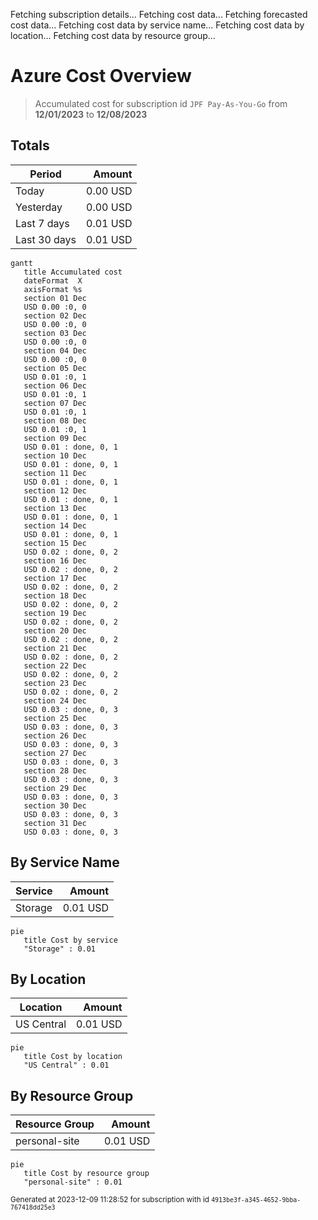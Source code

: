 Fetching subscription details...
Fetching cost data...
Fetching forecasted cost data...
Fetching cost data by service name...
Fetching cost data by location...
Fetching cost data by resource group...
# Azure Cost Overview

> Accumulated cost for subscription id `JPF Pay-As-You-Go` from **12/01/2023** to **12/08/2023**

## Totals

|Period|Amount|
|---|---:|
|Today|0.00 USD|
|Yesterday|0.00 USD|
|Last 7 days|0.01 USD|
|Last 30 days|0.01 USD|

```mermaid
gantt
   title Accumulated cost
   dateFormat  X
   axisFormat %s
   section 01 Dec
   USD 0.00 :0, 0
   section 02 Dec
   USD 0.00 :0, 0
   section 03 Dec
   USD 0.00 :0, 0
   section 04 Dec
   USD 0.00 :0, 0
   section 05 Dec
   USD 0.01 :0, 1
   section 06 Dec
   USD 0.01 :0, 1
   section 07 Dec
   USD 0.01 :0, 1
   section 08 Dec
   USD 0.01 :0, 1
   section 09 Dec
   USD 0.01 : done, 0, 1
   section 10 Dec
   USD 0.01 : done, 0, 1
   section 11 Dec
   USD 0.01 : done, 0, 1
   section 12 Dec
   USD 0.01 : done, 0, 1
   section 13 Dec
   USD 0.01 : done, 0, 1
   section 14 Dec
   USD 0.01 : done, 0, 1
   section 15 Dec
   USD 0.02 : done, 0, 2
   section 16 Dec
   USD 0.02 : done, 0, 2
   section 17 Dec
   USD 0.02 : done, 0, 2
   section 18 Dec
   USD 0.02 : done, 0, 2
   section 19 Dec
   USD 0.02 : done, 0, 2
   section 20 Dec
   USD 0.02 : done, 0, 2
   section 21 Dec
   USD 0.02 : done, 0, 2
   section 22 Dec
   USD 0.02 : done, 0, 2
   section 23 Dec
   USD 0.02 : done, 0, 2
   section 24 Dec
   USD 0.03 : done, 0, 3
   section 25 Dec
   USD 0.03 : done, 0, 3
   section 26 Dec
   USD 0.03 : done, 0, 3
   section 27 Dec
   USD 0.03 : done, 0, 3
   section 28 Dec
   USD 0.03 : done, 0, 3
   section 29 Dec
   USD 0.03 : done, 0, 3
   section 30 Dec
   USD 0.03 : done, 0, 3
   section 31 Dec
   USD 0.03 : done, 0, 3
```

## By Service Name

|Service|Amount|
|---|---:|
|Storage|0.01 USD|

```mermaid
pie
   title Cost by service
   "Storage" : 0.01
```

## By Location

|Location|Amount|
|---|---:|
|US Central|0.01 USD|

```mermaid
pie
   title Cost by location
   "US Central" : 0.01
```

## By Resource Group

|Resource Group|Amount|
|---|---:|
|personal-site|0.01 USD|

```mermaid
pie
   title Cost by resource group
   "personal-site" : 0.01
```

<sup>Generated at 2023-12-09 11:28:52 for subscription with id `4913be3f-a345-4652-9bba-767418dd25e3`</sup>
